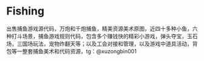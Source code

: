 # Fishing
出售捕鱼游戏源代码，万炮和千炮捕鱼，精美资源美术原图，近四十多种小鱼，六种打斗场景，捕鱼游戏规则代码，包含多个赚钱快的精彩小游戏，弹头夺宝，玉石场，三国场玩法，宠物炸翻天等；以及工会对接和管理，以及游戏中道具活动，背包等一整套捕鱼美术和代码资源，tg：@xuzongbin001
